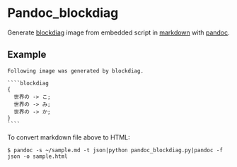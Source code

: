 Pandoc_blockdiag
====================

Generate [blockdiag](http://blockdiag.com) image from embedded script in [markdown](http://daringfireball.net/projects/markdown/) with [pandoc](http://johnmacfarlane.net/pandoc/).

Example
------------

    Following image was generated by blockdiag. 

    ````blockdiag
    {
      世界の -> こ;
      世界の -> み;
      世界の -> か;
    }
    ````


To convert markdown file above to HTML:

    $ pandoc -s ~/sample.md -t json|python pandoc_blockdiag.py|pandoc -f json -o sample.html

